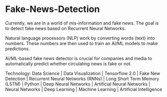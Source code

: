# Fake-News-Detection

Currently, we are in a world of mis-information and fake news. 
The goal is to detect fake news based on Recurrent Neural Networks.

Natural language processors (NLP) work by converting words (text) into numbers. These numbers are then used to train an Al/ML models to make predictions.

Al/ML-based fake news detector is crucial for companies and media to automatically predict whether circulating news is fake or not.


Technology: Data Science | Data Visualization | Tensorflow 2.0 | Fake New Detection | Recurrent Neural Networks (RNNs) | Long Short Term Memory (LSTM) | Python | Deep Neural Networks | Artificial Neural Networks | Neural Networks | Deep Learning | Machine Learning | Artificial Intelligence
